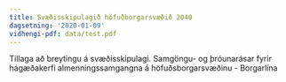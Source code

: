 ```yaml
---
title: Svæðisskipulagið höfuðborgarsvæðið 2040
dagsetning: '2020-01-09'
vidhengi-pdf: data/test.pdf
---
```

Tillaga að breytingu á svæðisskipulagi. Samgöngu- og þróunarásar fyrir hágæðakerfi almenningssamgangna á höfuðsborgarsvæðinu - Borgarlína
